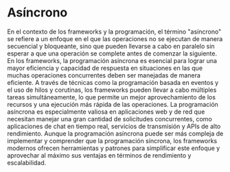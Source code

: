 # Asíncrono

En el contexto de los frameworks y la programación, el término "asíncrono" se refiere a un enfoque en el que las operaciones no se ejecutan de manera secuencial y bloqueante, sino que pueden llevarse a cabo en paralelo sin esperar a que una operación se complete antes de comenzar la siguiente. En los frameworks, la programación asíncrona es esencial para lograr una mayor eficiencia y capacidad de respuesta en situaciones en las que muchas operaciones concurrentes deben ser manejadas de manera eficiente. A través de técnicas como la programación basada en eventos y el uso de hilos y corutinas, los frameworks pueden llevar a cabo múltiples tareas simultáneamente, lo que permite un mejor aprovechamiento de los recursos y una ejecución más rápida de las operaciones. La programación asíncrona es especialmente valiosa en aplicaciones web y de red que necesitan manejar una gran cantidad de solicitudes concurrentes, como aplicaciones de chat en tiempo real, servicios de transmisión y APIs de alto rendimiento. Aunque la programación asíncrona puede ser más compleja de implementar y comprender que la programación síncrona, los frameworks modernos ofrecen herramientas y patrones para simplificar este enfoque y aprovechar al máximo sus ventajas en términos de rendimiento y escalabilidad.
